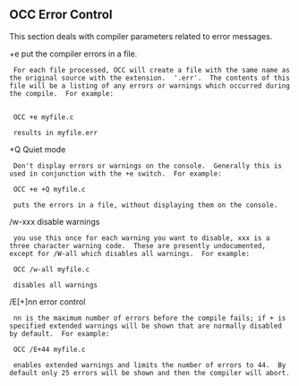 ## OCC Error Control

 
 This section deals with compiler parameters related to error messages.
 
 +e     put the compiler errors in a file.  
 
     For each file processed, OCC will create a file with the same name as the original source with the extension.  '.err'.  The contents of this file will be a listing of any errors or warnings which occurred during the compile.  For example:
 
 
     OCC +e myfile.c
 
     results in myfile.err
 
 +Q    Quiet mode
 
     Don't display errors or warnings on the console.  Generally this is used in conjunction with the +e switch.  For example:
 
     OCC +e +Q myfile.c
 
     puts the errors in a file, without displaying them on the console.
 
 /w-xxx    disable warnings
 
     you use this once for each warning you want to disable, xxx is a three character warning code.  These are presently undocumented, except for /W-all which disables all warnings.  For example:
 
     OCC /w-all myfile.c
 
     disables all warnings
 
 /E\[+\]nn    error control
 
     nn is the maximum number of errors before the compile fails; if + is specified extended warnings will be shown that are normally disabled by default.  For example:
 
     OCC /E+44 myfile.c
 
     enables extended warnings and limits the number of errors to 44.  By default only 25 errors will be shown and then the compiler will abort.
 
 
 